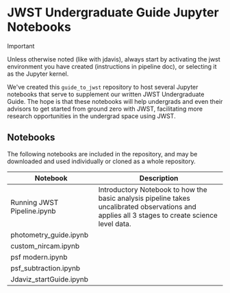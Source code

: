 # JWST Undergraduate Guide Jupyter Notebooks

> [!IMPORTANT] 
> Unless otherwise noted (like with jdavis), always start by activating the jwst environment you have created (instructions in pipeline doc), or selecting it as the Jupyter kernel.

We've created this ``guide_to_jwst`` repository to host several Jupyter notebooks that serve to supplement our written JWST Undergraduate Guide. The hope is that these notebooks will help undergrads and even their advisors to get started from ground zero with JWST, facilitating more research opportunities in the undergrad space using JWST.

## Notebooks

The following notebooks are included in the repository, and may be downloaded and used individually or cloned as a whole repository.

| Notebook | Description |
|----------|-------------|
| Running JWST Pipeline.ipynb | Introductory Notebook to how the basic analysis pipeline takes uncalibrated observations and applies all 3 stages to create science level data. |
| photometry_guide.ipynb | |
| custom_nircam.ipynb | |
| psf modern.ipynb| |
| psf_subtraction.ipynb | |
| Jdaviz_startGuide.ipynb | |